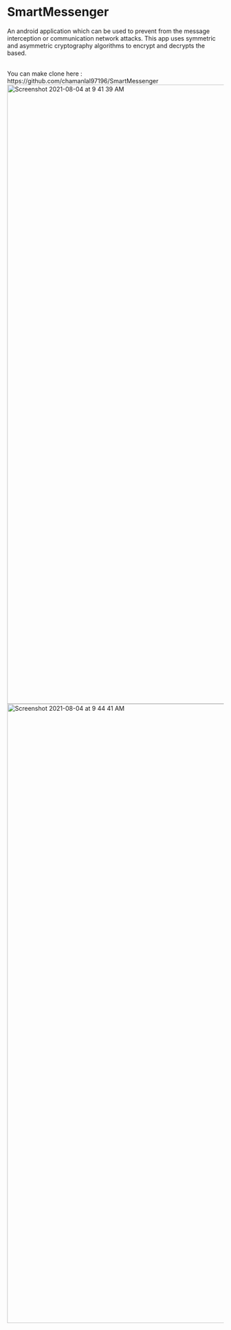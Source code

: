 # SmartMessenger
An android application which can be used to prevent from the message interception or communication network attacks.
This app uses symmetric and asymmetric cryptography algorithms to encrypt and decrypts the based.

<br>
You can make clone here : https://github.com/chamanlal97196/SmartMessenger
<br>
<img width="1440" alt="Screenshot 2021-08-04 at 9 41 39 AM" src="https://user-images.githubusercontent.com/60039641/128121850-7c27f118-6675-4313-9783-e440a6447a59.png">
<br>
<img width="1440" alt="Screenshot 2021-08-04 at 9 44 41 AM" src="https://user-images.githubusercontent.com/60039641/128121983-fc1bd319-2b02-438d-a6ea-d5398fd5917a.png">
